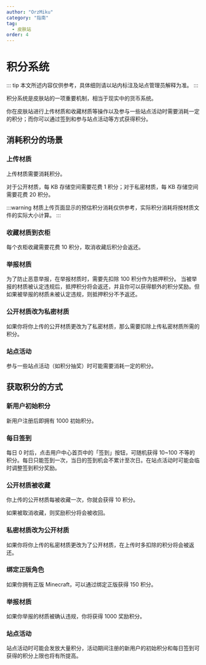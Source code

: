 ```yaml
---
author: "OrzMiku"
category: "指南"
tag:
  - 皮肤站
order: 4
---
```


# 积分系统

::: tip
本文所述内容仅供参考，具体细则请以站内标注及站点管理员解释为准。
:::

积分系统是皮肤站的一项重要机制，相当于现实中的货币系统。

你在皮肤站进行上传材质和收藏材质等操作以及参与一些站点活动时需要消耗一定的积分；而你可以通过签到和参与站点活动等方式获得积分。

## 消耗积分的场景

### 上传材质

上传材质需要消耗积分。

对于公开材质，每 KB 存储空间需要花费 1 积分；对于私密材质，每 KB 存储空间需要花费 20 积分。

:::warning
材质上传页面显示的预估积分消耗仅供参考，实际积分消耗将按材质文件的实际大小计算。
:::

### 收藏材质到衣柜

每个衣柜收藏需要花费 10 积分，取消收藏后积分会返还。

### 举报材质

为了防止恶意举报，在举报材质时，需要先扣除 100 积分作为抵押积分。 当被举报的材质被认定违规后，抵押积分将会返还，并且你可以获得额外的积分奖励。但如果被举报的材质未被认定违规，则抵押积分不予返还。

### 公开材质改为私密材质

如果你将你上传的公开材质更改为了私密材质，那么需要扣除上传私密材质所需的积分。

### 站点活动

参与一些站点活动（如积分抽奖）时可能需要消耗一定的积分。

## 获取积分的方式

### 新用户初始积分

新用户注册后即拥有 1000 初始积分。

### 每日签到

每日 0 时后，点击用户中心首页中的「签到」按钮，可随机获得 10~100 不等的积分。每日只能签到一次，当日的签到机会不累计至次日。在站点活动时可能会临时调整签到积分奖励。

### 公开材质被收藏

你上传的公开材质每被收藏一次，你就会获得 10 积分。

如果被取消收藏，则奖励积分将会被收回。

### 私密材质改为公开材质

如果你将你上传的私密材质更改为了公开材质，在上传时多扣除的积分将会被返还。

### 绑定正版角色

如果你拥有正版 Minecraft，可以通过绑定正版获得 150 积分。

### 举报材质

如果你举报的材质被确认违规，你将获得 1000 奖励积分。

### 站点活动

站点活动时可能会发放大量积分，活动期间注册的新用户的初始积分和每日签到可获得的积分上限也将有所提高。
